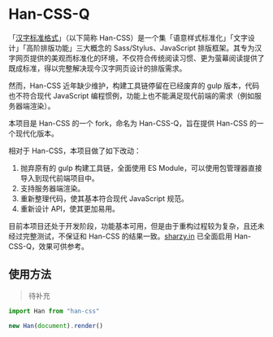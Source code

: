 # Han-CSS-Q

「[汉字标准格式](https://github.com/ethantw/Han)」（以下简称 Han-CSS）是一个集「语意样式标准化」「文字设计」「高阶排版功能」三大概念的 Sass/Stylus、JavaScript 排版框架。其专为汉字网页提供的美观而标准化的环境，不仅符合传统阅读习惯、更为萤幕阅读提供了既成标准，得以完整解决现今汉字网页设计的排版需求。

然而，Han-CSS 近年缺少维护，构建工具链停留在已经废弃的 gulp 版本，代码也不符合现代 JavaScript 编程惯例，功能上也不能满足现代前端的需求（例如服务器端渲染）。

本项目是 Han-CSS 的一个 fork，命名为 Han-CSS-Q，旨在提供 Han-CSS 的一个现代化版本。

相对于 Han-CSS，本项目做了如下改动：

1. 抛弃原有的 gulp 构建工具链，全面使用 ES Module，可以使用包管理器直接导入到现代前端项目中。
2. 支持服务器端渲染。
3. 重新整理代码，使其基本符合现代 JavaScript 规范。
4. 重新设计 API，使其更加易用。

目前本项目还处于开发阶段，功能基本可用，但是由于重构过程较为复杂，且还未经过完整测试，不保证和 Han-CSS 的结果一致。[sharzy.in](https://sharzy.in/blog) 已全面启用 Han-CSS-Q，效果可供参考。

## 使用方法

> 待补充

```js
import Han from "han-css"

new Han(document).render()
```

